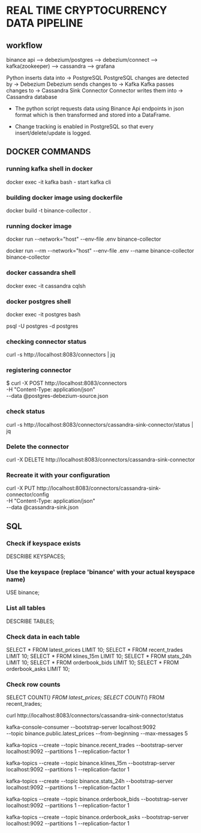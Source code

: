 # REAL TIME CRYPTOCURRENCY DATA PIPELINE

## workflow
binance api --> debezium/postgres --> debezium/connect --> kafka(zookeeper) --> cassandra --> grafana


Python inserts data into → PostgreSQL 
PostgreSQL changes are detected by → Debezium 
Debezium sends changes to → Kafka 
Kafka passes changes to → Cassandra Sink Connector 
Connector writes them into → Cassandra database


- The python script requests data using Binance Api endpoints in json format which is then transformed and stored into a DataFrame.

- Change tracking is enabled in PostgreSQL so that every insert/delete/update is logged.


## DOCKER COMMANDS 

### running kafka shell in docker
docker exec -it kafka bash - start kafka cli

### building docker image using dockerfile
docker build -t binance-collector .

### running docker image
docker run --network="host" --env-file .env binance-collector

docker run --rm --network="host" --env-file .env --name binance-collector binance-collector

### docker cassandra shell
docker exec -it cassandra cqlsh

### docker postgres shell
docker exec -it postgres bash 

psql -U postgres -d postgres

### checking connector status
curl -s http://localhost:8083/connectors | jq  

### registering connector
$ curl -X POST http://localhost:8083/connectors \
  -H "Content-Type: application/json" \
  --data @postgres-debezium-source.json

### check status 
curl -s http://localhost:8083/connectors/cassandra-sink-connector/status | jq

### Delete the connector
curl -X DELETE http://localhost:8083/connectors/cassandra-sink-connector

### Recreate it with your configuration
curl -X PUT http://localhost:8083/connectors/cassandra-sink-connector/config \
  -H "Content-Type: application/json" \
  --data @cassandra-sink.json


## SQL
### Check if keyspace exists
DESCRIBE KEYSPACES;

### Use the keyspace (replace 'binance' with your actual keyspace name)
USE binance;

### List all tables
DESCRIBE TABLES;

### Check data in each table
SELECT * FROM latest_prices LIMIT 10;
SELECT * FROM recent_trades LIMIT 10;
SELECT * FROM klines_15m LIMIT 10;
SELECT * FROM stats_24h LIMIT 10;
SELECT * FROM orderbook_bids LIMIT 10;
SELECT * FROM orderbook_asks LIMIT 10;

### Check row counts
SELECT COUNT(*) FROM latest_prices;
SELECT COUNT(*) FROM recent_trades;

curl http://localhost:8083/connectors/cassandra-sink-connector/status


kafka-console-consumer --bootstrap-server localhost:9092 \
  --topic binance.public.latest_prices --from-beginning --max-messages 5


kafka-topics --create --topic binance.recent_trades --bootstrap-server localhost:9092 --partitions 1 --replication-factor 1

kafka-topics --create --topic binance.klines_15m --bootstrap-server localhost:9092 --partitions 1 --replication-factor 1

kafka-topics --create --topic binance.stats_24h --bootstrap-server localhost:9092 --partitions 1 --replication-factor 1

kafka-topics --create --topic binance.orderbook_bids --bootstrap-server localhost:9092 --partitions 1 --replication-factor 1

kafka-topics --create --topic binance.orderbook_asks --bootstrap-server localhost:9092 --partitions 1 --replication-factor 1



